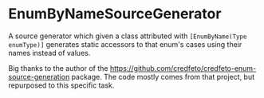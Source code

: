 # EnumByNameSourceGenerator

A source generator which given a class attributed with `[EnumByName(Type enumType)]` generates static accessors to that enum's cases using their names instead of values.

Big thanks to the author of the https://github.com/credfeto/credfeto-enum-source-generation package. The code mostly comes from that project, but repurposed to this specific task.